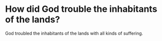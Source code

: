 # How did God trouble the inhabitants of the lands?

God troubled the inhabitants of the lands with all kinds of suffering.
